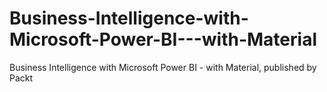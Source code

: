 # Business-Intelligence-with-Microsoft-Power-BI---with-Material
Business Intelligence with Microsoft Power BI - with Material, published by Packt

